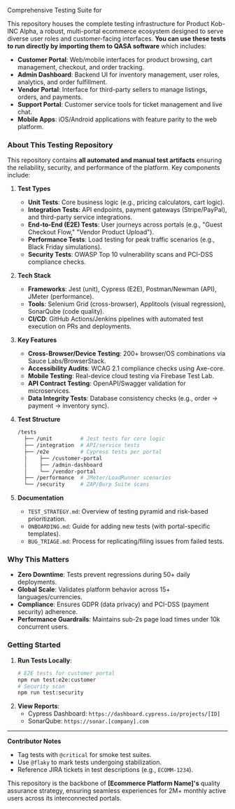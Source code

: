 Comprehensive Testing Suite for

This repository houses the complete testing infrastructure for Product Kob-INC Alpha, a robust, multi-portal ecommerce ecosystem designed to serve diverse user roles and customer-facing interfaces. **You can use these tests to run directly by importing them to QASA software** which includes:

- **Customer Portal**: Web/mobile interfaces for product browsing, cart management, checkout, and order tracking.
- **Admin Dashboard**: Backend UI for inventory management, user roles, analytics, and order fulfillment.
- **Vendor Portal**: Interface for third-party sellers to manage listings, orders, and payments.
- **Support Portal**: Customer service tools for ticket management and live chat.
- **Mobile Apps**: iOS/Android applications with feature parity to the web platform.

### **About This Testing Repository**

This repository contains **all automated and manual test artifacts** ensuring the reliability, security, and performance of the platform. Key components include:

1. **Test Types**

   - **Unit Tests**: Core business logic (e.g., pricing calculators, cart logic).
   - **Integration Tests**: API endpoints, payment gateways (Stripe/PayPal), and third-party service integrations.
   - **End-to-End (E2E) Tests**: User journeys across portals (e.g., "Guest Checkout Flow," "Vendor Product Upload").
   - **Performance Tests**: Load testing for peak traffic scenarios (e.g., Black Friday simulations).
   - **Security Tests**: OWASP Top 10 vulnerability scans and PCI-DSS compliance checks.

2. **Tech Stack**

   - **Frameworks**: Jest (unit), Cypress (E2E), Postman/Newman (API), JMeter (performance).
   - **Tools**: Selenium Grid (cross-browser), Applitools (visual regression), SonarQube (code quality).
   - **CI/CD**: GitHub Actions/Jenkins pipelines with automated test execution on PRs and deployments.

3. **Key Features**

   - **Cross-Browser/Device Testing**: 200+ browser/OS combinations via Sauce Labs/BrowserStack.
   - **Accessibility Audits**: WCAG 2.1 compliance checks using Axe-core.
   - **Mobile Testing**: Real-device cloud testing via Firebase Test Lab.
   - **API Contract Testing**: OpenAPI/Swagger validation for microservices.
   - **Data Integrity Tests**: Database consistency checks (e.g., order → payment → inventory sync).

4. **Test Structure**

   ```bash
   /tests
     ├── /unit         # Jest tests for core logic
     ├── /integration  # API/service tests
     ├── /e2e          # Cypress tests per portal
     │    ├── /customer-portal
     │    ├── /admin-dashboard
     │    └── /vendor-portal
     ├── /performance  # JMeter/LoadRunner scenarios
     └── /security     # ZAP/Burp Suite scans
   ```

5. **Documentation**
   - `TEST_STRATEGY.md`: Overview of testing pyramid and risk-based prioritization.
   - `ONBOARDING.md`: Guide for adding new tests (with portal-specific templates).
   - `BUG_TRIAGE.md`: Process for replicating/filing issues from failed tests.

### **Why This Matters**

- **Zero Downtime**: Tests prevent regressions during 50+ daily deployments.
- **Global Scale**: Validates platform behavior across 15+ languages/currencies.
- **Compliance**: Ensures GDPR (data privacy) and PCI-DSS (payment security) adherence.
- **Performance Guardrails**: Maintains sub-2s page load times under 10k concurrent users.

### **Getting Started**

1. **Run Tests Locally**:
   ```bash
   # E2E tests for customer portal
   npm run test:e2e:customer
   # Security scan
   npm run test:security
   ```
2. **View Reports**:
   - Cypress Dashboard: `https://dashboard.cypress.io/projects/[ID]`
   - SonarQube: `https://sonar.[company].com`

---

**Contributor Notes**

- Tag tests with `@critical` for smoke test suites.
- Use `@flaky` to mark tests undergoing stabilization.
- Reference JIRA tickets in test descriptions (e.g., `ECOMM-1234`).

This repository is the backbone of **[Ecommerce Platform Name]'s** quality assurance strategy, ensuring seamless experiences for 2M+ monthly active users across its interconnected portals.
